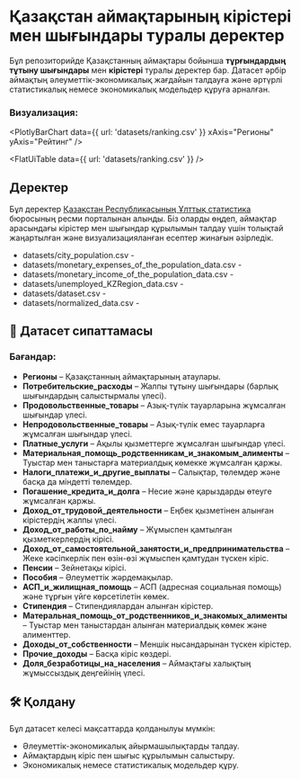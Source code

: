 # Қазақстан аймақтарының кірістері мен шығындары туралы деректер

Бұл репозиторийде Қазақстанның аймақтары бойынша **тұрғындардың тұтыну шығындары** мен **кірістері** туралы деректер бар. Датасет әрбір аймақтың әлеуметтік-экономикалық жағдайын талдауға және әртүрлі статистикалық немесе экономикалық модельдер құруға арналған.

### Визуализация:

<PlotlyBarChart data={{ url: 'datasets/ranking.csv' }} xAxis="Регионы" yAxis="Рейтинг" />

<FlatUiTable data={{ url: 'datasets/ranking.csv' }} />

## Деректер
Бұл деректер [Қазақстан Республикасының Ұлттық статистика](https://stat.gov.kz/) бюросының ресми порталынан алынды. Біз оларды өңдеп, аймақтар арасындағы кірістер мен шығындар құрылымын талдау үшін толықтай жаңартылған және визуализацияланған есептер жинағын әзірледік.

 - datasets/city_population.csv -
 - datasets/monetary_expenses_of_the_population_data.csv -
 - datasets/monetary_income_of_the_population_data.csv -
 - datasets/unemployed_KZRegion_data.csv -
 - datasets/dataset.csv - 
 - datasets/normalized_data.csv - 

## 📄 Датасет сипаттамасы

### Бағандар:
- **Регионы** – Қазақстанның аймақтарының атаулары.
- **Потребительские_расходы** – Жалпы тұтыну шығындары (барлық шығындардың салыстырмалы үлесі).
- **Продовольственные_товары** – Азық-түлік тауарларына жұмсалған шығындар үлесі.
- **Непродовольственные_товары** – Азық-түлік емес тауарларға жұмсалған шығындар үлесі.
- **Платные_услуги** – Ақылы қызметтерге жұмсалған шығындар үлесі.
- **Материальная_помощь_родственникам_и_знакомым_алименты** – Туыстар мен таныстарға материалдық көмекке жұмсалған қаржы.
- **Налоги_платежи_и_другие_выплаты** – Салықтар, төлемдер және басқа да міндетті төлемдер.
- **Погашение_кредита_и_долга** – Несие және қарыздарды өтеуге жұмсалған қаржы.
- **Доход_от_трудовой_деятельности** – Еңбек қызметінен алынған кірістердің жалпы үлесі.
- **Доход_от_работы_по_найму** – Жұмыспен қамтылған қызметкерлердің кірісі.
- **Доход_от_самостоятельной_занятости_и_предпринимательства** – Жеке кәсіпкерлік пен өзін-өзі жұмыспен қамтудан түскен кіріс.
- **Пенсии** – Зейнетақы кірісі.
- **Пособия** – Әлеуметтік жәрдемақылар.
- **АСП_и_жилищная_помощь** – АСП (адресная социальная помощь) және тұрғын үйге көрсетілетін көмек.
- **Стипендия** – Стипендиялардан алынған кірістер.
- **Матеральная_помощь_от_родственников_и_знакомых_алименты** – Туыстар мен таныстардан алынған материалдық көмек және алименттер.
- **Доходы_от_собственности** – Меншік нысандарынан түскен кірістер.
- **Прочие_доходы** – Басқа кіріс көздері.
- **Доля_безработицы_на_населения** – Аймақтағы халықтың жұмыссыздық деңгейінің үлесі.

## 🛠 Қолдану

Бұл датасет келесі мақсаттарда қолданылуы мүмкін:
- Әлеуметтік-экономикалық айырмашылықтарды талдау.
- Аймақтардың кіріс пен шығыс құрылымын салыстыру.
- Экономикалық немесе статистикалық модельдер құру.



